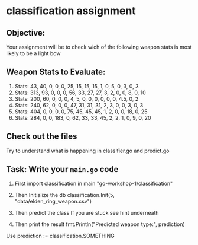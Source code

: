 # classification assignment 

## Objective:
Your assignment will be to check wich of the following weapon stats is most likely to be a light bow

## Weapon Stats to Evaluate:
1. Stats: 43, 40, 0, 0, 0, 25, 15, 15, 15, 1, 0, 5, 0, 3, 0, 3
2. Stats: 313, 93, 0, 0, 0, 56, 33, 27, 27, 3, 2, 0, 0, 8, 0, 10
3. Stats: 200, 60, 0, 0, 0, 4, 5, 0, 0, 0, 0, 0, 0, 4.5, 0, 2
4. Stats: 240, 62, 0, 0, 0, 47, 31, 31, 31, 2, 3, 0, 0, 3, 0, 3
5. Stats: 404, 0, 0, 0, 0, 75, 45, 45, 45, 1, 2, 0, 0, 18, 0, 25
6. Stats: 284, 0, 0, 183, 0, 62, 33, 33, 45, 2, 2, 1, 0, 9, 0, 20

## Check out the files 
Try to understand what is happening in classifier.go and predict.go

## Task: Write your `main.go` code

1. First import classification in main 
	"go-workshop-1/classification"
	
2. Then Initialize the db
    classification.Init(5, "data/elden_ring_weapon.csv")

3. Then predict the class 
	If you are stuck see hint underneath 

4. Then print the result 
	fmt.Println("Predicted weapon type:", prediction)












	
































Use 
	prediction := classification.SOMETHING 